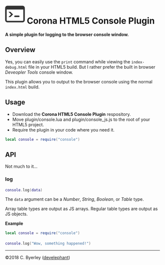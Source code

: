 # ![logo](logo.png) Corona HTML5 Console Plugin

__A simple plugin for logging to the browser console window.__

## Overview

Yes, you can easily use the `print` command while viewing the `index-debug.html` file in your HTML5 build. But I rather prefer the built in browser _Deveopler Tools_ console window.

This plugin allows you to output to the browser console using the normal `index.html` build.

## Usage

 - Download the __Corona HTML5 Console Plugin__ respository.
 - Move plugin/console.lua and plugin/console_js.js to the root of your HTML5 project.
 - Require the plugin in your code where you need it.

```lua
local console = require("console")
```

## API

Not much to it...

### log

```lua
console.log(data)
```

The `data` argument can be a _Number_, _String_, _Boolean_, or _Table_ type.

Array table types are output as JS arrays. Regular table types are output as JS objects.

__Example__

```lua
local console = require("console")

console.log("Wow, something happened!")
```

---

&copy;2018 C. Byerley ([develephant](https://develephant.com))


